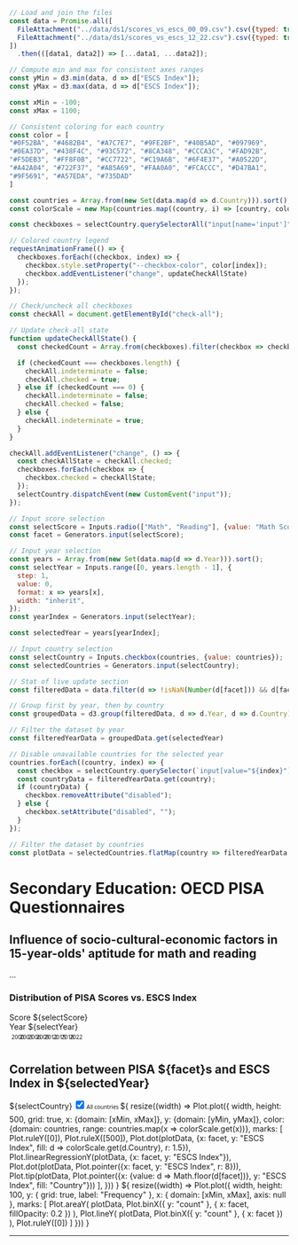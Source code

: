 ```js
// Load and join the files
const data = Promise.all([
  FileAttachment("../data/ds1/scores_vs_escs_00_09.csv").csv({typed: true}),
  FileAttachment("../data/ds1/scores_vs_escs_12_22.csv").csv({typed: true})
])
  .then(([data1, data2]) => [...data1, ...data2]);
```
```js
// Compute min and max for consistent axes ranges
const yMin = d3.min(data, d => d["ESCS Index"]);
const yMax = d3.max(data, d => d["ESCS Index"]);

const xMin = -100;
const xMax = 1100;
```
```js
// Consistent coloring for each country
const color = [
"#0F52BA", "#4682B4", "#A7C7E7", "#9FE2BF", "#40B5AD", "#097969",
"#0EA37D", "#438F4C", "#93C572", "#8CA348", "#CCCA3C", "#FAD92B",
"#F5DEB3", "#FF8F0B", "#CC7722", "#C19A6B", "#6F4E37", "#A0522D",
"#A42A04", "#722F37", "#A85A69", "#FAA0A0", "#FCACCC", "#D47BA1",
"#9F5691", "#A57EDA", "#735DAD"
]

const countries = Array.from(new Set(data.map(d => d.Country))).sort();
const colorScale = new Map(countries.map((country, i) => [country, color[i]]));
```
```js
const checkboxes = selectCountry.querySelectorAll("input[name='input']");
```
```js
// Colored country legend
requestAnimationFrame(() => {
  checkboxes.forEach((checkbox, index) => {
    checkbox.style.setProperty("--checkbox-color", color[index]);
    checkbox.addEventListener("change", updateCheckAllState)
  });
});
```
```js
// Check/uncheck all checkboxes
const checkAll = document.getElementById("check-all");

// Update check-all state
function updateCheckAllState() {
  const checkedCount = Array.from(checkboxes).filter(checkbox => checkbox.checked).length;

  if (checkedCount === checkboxes.length) {
    checkAll.indeterminate = false;
    checkAll.checked = true;
  } else if (checkedCount === 0) {
    checkAll.indeterminate = false;
    checkAll.checked = false;
  } else {
    checkAll.indeterminate = true;
  }
}

checkAll.addEventListener("change", () => {
  const checkAllState = checkAll.checked;
  checkboxes.forEach(checkbox => {
    checkbox.checked = checkAllState;
  });
  selectCountry.dispatchEvent(new CustomEvent("input"));
});
```
```js
// Input score selection
const selectScore = Inputs.radio(["Math", "Reading"], {value: "Math Score", valueof: x => x + " Score"});
const facet = Generators.input(selectScore);
```
```js
// Input year selection
const years = Array.from(new Set(data.map(d => d.Year))).sort();
const selectYear = Inputs.range([0, years.length - 1], {
  step: 1,
  value: 0,
  format: x => years[x],
  width: "inherit",
});
const yearIndex = Generators.input(selectYear);
```
```js
const selectedYear = years[yearIndex];
``` 
```js
// Input country selection
const selectCountry = Inputs.checkbox(countries, {value: countries});
const selectedCountries = Generators.input(selectCountry);
```
```js
// Stat of live update section
const filteredData = data.filter(d => !isNaN(Number(d[facet])) && d[facet] !== null && d[facet] !== undefined);
```
```js
// Group first by year, then by country
const groupedData = d3.group(filteredData, d => d.Year, d => d.Country);
```
```js
// Filter the dataset by year
const filteredYearData = groupedData.get(selectedYear)
```
```js
// Disable unavailable countries for the selected year
countries.forEach((country, index) => {
  const checkbox = selectCountry.querySelector(`input[value="${index}"]`);
  const countryData = filteredYearData.get(country);
  if (countryData) {
    checkbox.removeAttribute("disabled");
  } else {
    checkbox.setAttribute("disabled", "");
  }
});

// Filter the dataset by countries
const plotData = selectedCountries.flatMap(country => filteredYearData.get(country) || []);
```

# Secondary Education: OECD PISA Questionnaires

## Influence of socio-cultural-economic factors in 15-year-olds' aptitude for math and reading

...

### Distribution of PISA Scores vs. ESCS Index

<div class="grid grid-cols-2-3">
  <div class="card grid-rowspan-2" id="card-pisa-score">
    Score
    ${selectScore}
  </div>
  <div class="card grid-colspan-2 grid-rowspan-2" id="card-pisa-years">
    Year
    ${selectYear}
    <datalist id="pisa-years">
      <option value="0" label="2000"></option>
      <option value="1" label="2003"></option>
      <option value="2" label="2006"></option>
      <option value="3" label="2009"></option>
      <option value="4" label="2012"></option>
      <option value="5" label="2015"></option>
      <option value="6" label="2018"></option>
      <option value="7" label="2022"></option>
    </datalist>
  </div>
  <div class="card grid-wide" id="card-pisa1">
    <h2>Correlation between PISA ${facet}s and ESCS Index in ${selectedYear}</h2>
    ${selectCountry}
    <label>
      <input type="checkbox" id="check-all" checked="">
      All countries
    </label>
    ${
    resize((width) => Plot.plot({
      width,
      height: 500,
      grid: true,
      x: {domain: [xMin, xMax]},
      y: {domain: [yMin, yMax]},
      color: {domain: countries, range: countries.map(x => colorScale.get(x))},
      marks: [
        Plot.ruleY([0]),
        Plot.ruleX([500]),
        Plot.dot(plotData, {x: facet, y: "ESCS Index", fill: d => colorScale.get(d.Country), r: 1.5}),
        Plot.linearRegressionY(plotData, {x: facet, y: "ESCS Index"}),
        Plot.dot(plotData, Plot.pointer({x: facet, y: "ESCS Index", r: 8})),
        Plot.tip(plotData, Plot.pointer({x: {value: d => Math.floor(d[facet])}, y: "ESCS Index", fill: "Country"}))
      ],
  }))
  }
  ${
  resize((width) => Plot.plot({
  width,
  height: 100,
  y: { grid: true, label: "Frequency" },
  x: { domain: [xMin, xMax], axis: null },
  marks: [
    Plot.areaY(
      plotData, 
      Plot.binX({ y: "count" }, { x: facet, fillOpacity: 0.2 })
    ),
    Plot.lineY(
      plotData, 
      Plot.binX({ y: "count" }, { x: facet })
    ),
    Plot.ruleY([0])
  ]
  }))
  }</div>
</div>




---
<style>

#card-pisa-score form {
  flex: 1;
  align-content: center;
}

input[type="number"] {
  display: none;
}

input[type="range"]:input {
  scroll-behavior: auto;
}

datalist#pisa-years {
  display: flex;
  flex-direction: column;
  justify-content: space-between;
  writing-mode: vertical-lr;
  margin: 0 5px;
  font-family: system-ui, sans-serif;
  font-size: 10px;
}

datalist#pisa-years option {
  rotate: -90deg;
  transform: translate(4px, 3px);
}

#card-pisa1 input[name="input"] {
  appearance: none;
  width: 15px;
  height: 15px;
  border: 2px solid;
  border-radius: 2.5px;
  margin: 2px;
  flex-shrink: 0;
  cursor: pointer;
  display: inline-block;
  border-color: var(--checkbox-color, gray);
}

#card-pisa1 input[name="input"]:checked {
  background-color: var(--checkbox-color, gray);
}

#card-pisa1 input[disabled] {
  background-color: var(--theme-foreground-fainter) !important;
  border-color: var(--theme-foreground-faint) !important;
}

#card-pisa1 form, #card-pisa1 label {
  max-width: inherit !important;
  font-family: system-ui, sans-serif;
  font-size: 10px;
  margin-bottom: 0px;
}

#card-pisa1 form div {
  width: 100%;
  display: grid;
  grid-auto-flow: column;
  grid-template-rows: repeat(3, 1fr);
  align-items: center;
  justify-items: left;
  margin-top: 5px;
}

#check-all {
  margin-top: 2px;
  margin-left: 2px;
  margin-right: 2px;
  margin-bottom: 10px;
  width: 15px;
  height: 15px;
  flex-shrink: 0;
  cursor: pointer;
  display: inline-block;
}

@media (max-width: 640px) {
  #card-pisa1 form div {
    grid-template-rows: repeat(9, 1fr) !important;
  }
}

.grid-cols-2-3 {
  grid-template-rows: auto auto auto auto;
}

@container (min-width: 560px) {
  .grid-cols-2-3 {
    grid-template-columns: 1fr 3fr;
    grid-auto-flow: column;
  }

  .grid-cols-2-3 .grid-colspan-2 {
    grid-column: span 2;
  }

.grid-wide {
  grid-column: 1 / 4;
  grid-row: 3;
  height: auto;
  }
}

</style>